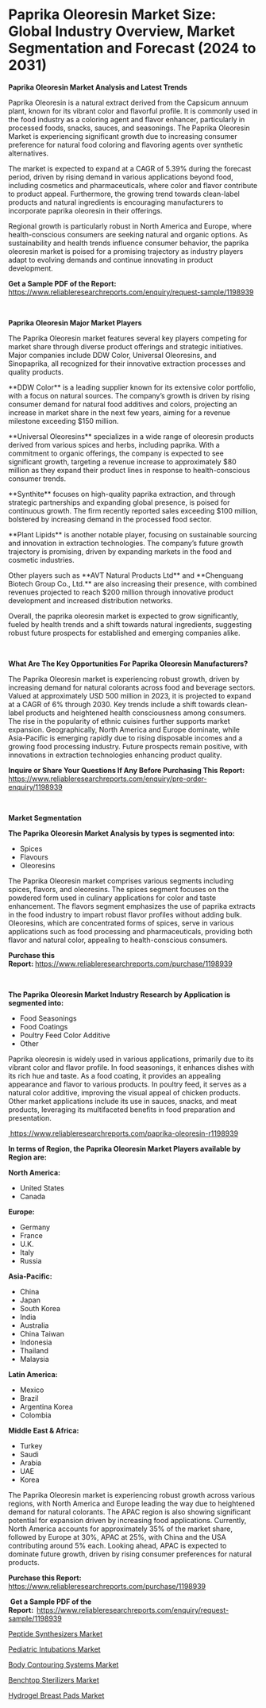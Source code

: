 <p><h1>Paprika Oleoresin Market Size: Global Industry Overview, Market Segmentation and Forecast (2024 to 2031)</h1></p><p><strong>Paprika Oleoresin Market Analysis and Latest Trends</strong></p>
<p><p>Paprika Oleoresin is a natural extract derived from the Capsicum annuum plant, known for its vibrant color and flavorful profile. It is commonly used in the food industry as a coloring agent and flavor enhancer, particularly in processed foods, snacks, sauces, and seasonings. The Paprika Oleoresin Market is experiencing significant growth due to increasing consumer preference for natural food coloring and flavoring agents over synthetic alternatives. </p><p>The market is expected to expand at a CAGR of 5.39% during the forecast period, driven by rising demand in various applications beyond food, including cosmetics and pharmaceuticals, where color and flavor contribute to product appeal. Furthermore, the growing trend towards clean-label products and natural ingredients is encouraging manufacturers to incorporate paprika oleoresin in their offerings. </p><p>Regional growth is particularly robust in North America and Europe, where health-conscious consumers are seeking natural and organic options. As sustainability and health trends influence consumer behavior, the paprika oleoresin market is poised for a promising trajectory as industry players adapt to evolving demands and continue innovating in product development.</p></p>
<p><strong>Get a Sample PDF of the Report:&nbsp;</strong> <a href="https://www.reliableresearchreports.com/enquiry/request-sample/1198939?utm_campaign=7&utm_medium=2&utm_source=Github&utm_content=ia&utm_term=05112024&utm_id=paprika-oleoresin">https://www.reliableresearchreports.com/enquiry/request-sample/1198939</a></p>
<p>&nbsp;</p>
<p><strong>Paprika Oleoresin Major Market Players</strong></p>
<p><p>The Paprika Oleoresin market features several key players competing for market share through diverse product offerings and strategic initiatives. Major companies include DDW Color, Universal Oleoresins, and Sinopaprika, all recognized for their innovative extraction processes and quality products.</p><p>**DDW Color** is a leading supplier known for its extensive color portfolio, with a focus on natural sources. The company’s growth is driven by rising consumer demand for natural food additives and colors, projecting an increase in market share in the next few years, aiming for a revenue milestone exceeding $150 million.</p><p>**Universal Oleoresins** specializes in a wide range of oleoresin products derived from various spices and herbs, including paprika. With a commitment to organic offerings, the company is expected to see significant growth, targeting a revenue increase to approximately $80 million as they expand their product lines in response to health-conscious consumer trends.</p><p>**Synthite** focuses on high-quality paprika extraction, and through strategic partnerships and expanding global presence, is poised for continuous growth. The firm recently reported sales exceeding $100 million, bolstered by increasing demand in the processed food sector.</p><p>**Plant Lipids** is another notable player, focusing on sustainable sourcing and innovation in extraction technologies. The company’s future growth trajectory is promising, driven by expanding markets in the food and cosmetic industries.</p><p>Other players such as **AVT Natural Products Ltd** and **Chenguang Biotech Group Co., Ltd.** are also increasing their presence, with combined revenues projected to reach $200 million through innovative product development and increased distribution networks.</p><p>Overall, the paprika oleoresin market is expected to grow significantly, fueled by health trends and a shift towards natural ingredients, suggesting robust future prospects for established and emerging companies alike.</p></p>
<p>&nbsp;</p>
<p><strong>What Are The Key Opportunities For Paprika Oleoresin Manufacturers?</strong></p>
<p><p>The Paprika Oleoresin market is experiencing robust growth, driven by increasing demand for natural colorants across food and beverage sectors. Valued at approximately USD 500 million in 2023, it is projected to expand at a CAGR of 6% through 2030. Key trends include a shift towards clean-label products and heightened health consciousness among consumers. The rise in the popularity of ethnic cuisines further supports market expansion. Geographically, North America and Europe dominate, while Asia-Pacific is emerging rapidly due to rising disposable incomes and a growing food processing industry. Future prospects remain positive, with innovations in extraction technologies enhancing product quality.</p></p>
<p><strong>Inquire or Share Your Questions If Any Before Purchasing This Report:</strong> <a href="https://www.reliableresearchreports.com/enquiry/pre-order-enquiry/1198939?utm_campaign=7&utm_medium=2&utm_source=Github&utm_content=ia&utm_term=05112024&utm_id=paprika-oleoresin">https://www.reliableresearchreports.com/enquiry/pre-order-enquiry/1198939</a></p>
<p>&nbsp;</p>
<p><strong>Market Segmentation</strong></p>
<p><strong>The Paprika Oleoresin Market Analysis by types is segmented into:</strong></p>
<p><ul><li>Spices</li><li>Flavours</li><li>Oleoresins</li></ul></p>
<p><p>The Paprika Oleoresin market comprises various segments including spices, flavors, and oleoresins. The spices segment focuses on the powdered form used in culinary applications for color and taste enhancement. The flavors segment emphasizes the use of paprika extracts in the food industry to impart robust flavor profiles without adding bulk. Oleoresins, which are concentrated forms of spices, serve in various applications such as food processing and pharmaceuticals, providing both flavor and natural color, appealing to health-conscious consumers.</p></p>
<p><strong>Purchase this Report:&nbsp;</strong><a href="https://www.reliableresearchreports.com/purchase/1198939?utm_campaign=7&utm_medium=2&utm_source=Github&utm_content=ia&utm_term=05112024&utm_id=paprika-oleoresin">https://www.reliableresearchreports.com/purchase/1198939</a></p>
<p>&nbsp;</p>
<p><strong>The Paprika Oleoresin Market Industry Research by Application is segmented into:</strong></p>
<p><ul><li>Food Seasonings</li><li>Food Coatings</li><li>Poultry Feed Color Additive</li><li>Other</li></ul></p>
<p><p>Paprika oleoresin is widely used in various applications, primarily due to its vibrant color and flavor profile. In food seasonings, it enhances dishes with its rich hue and taste. As a food coating, it provides an appealing appearance and flavor to various products. In poultry feed, it serves as a natural color additive, improving the visual appeal of chicken products. Other market applications include its use in sauces, snacks, and meat products, leveraging its multifaceted benefits in food preparation and presentation.</p></p>
<p><a href="https://www.reliableresearchreports.com/paprika-oleoresin-r1198939?utm_campaign=7&utm_medium=2&utm_source=Github&utm_content=ia&utm_term=05112024&utm_id=paprika-oleoresin">&nbsp;https://www.reliableresearchreports.com/paprika-oleoresin-r1198939</a></p>
<p><strong>In terms of Region, the Paprika Oleoresin Market Players available by Region are:</strong></p>
<p>
    <p> <strong> North America: </strong>
        <ul>
            <li>United States</li>
            <li>Canada</li>
        </ul>
        </p> 
    <p> <strong> Europe: </strong>
        <ul>
            <li>Germany</li>
            <li>France</li>
            <li>U.K.</li>
            <li>Italy</li>
            <li>Russia</li>
        </ul>
        </p> 
    <p> <strong> Asia-Pacific: </strong>
        <ul>
            <li>China</li>
            <li>Japan</li>
            <li>South Korea</li>
            <li>India</li>
            <li>Australia</li>
            <li>China Taiwan</li>
            <li>Indonesia</li>
            <li>Thailand</li>
            <li>Malaysia</li>
        </ul>
        </p> 
    <p> <strong> Latin America: </strong>
        <ul>
            <li>Mexico</li>
            <li>Brazil</li>
            <li>Argentina Korea</li>
            <li>Colombia</li>
        </ul>
        </p> 
    <p> <strong> Middle East & Africa: </strong>
        <ul>
            <li>Turkey</li>
            <li>Saudi</li>
            <li>Arabia</li>
            <li>UAE</li>
            <li>Korea</li>
        </ul>
    </p>
    </p>
<p><p>The Paprika Oleoresin market is experiencing robust growth across various regions, with North America and Europe leading the way due to heightened demand for natural colorants. The APAC region is also showing significant potential for expansion driven by increasing food applications. Currently, North America accounts for approximately 35% of the market share, followed by Europe at 30%, APAC at 25%, with China and the USA contributing around 5% each. Looking ahead, APAC is expected to dominate future growth, driven by rising consumer preferences for natural products.</p></p>
<p><strong>Purchase this Report: </strong><a href="https://www.reliableresearchreports.com/purchase/1198939?utm_campaign=7&utm_medium=2&utm_source=Github&utm_content=ia&utm_term=05112024&utm_id=paprika-oleoresin">https://www.reliableresearchreports.com/purchase/1198939</a></p>
<p>&nbsp;<strong>Get a Sample PDF of the Report:&nbsp;&nbsp;</strong><a href="https://www.reliableresearchreports.com/enquiry/request-sample/1198939?utm_campaign=7&utm_medium=2&utm_source=Github&utm_content=ia&utm_term=05112024&utm_id=paprika-oleoresin">https://www.reliableresearchreports.com/enquiry/request-sample/1198939</a></p>
<p><strong></strong></p>
<p><p><a href="https://issuu.com/reportprime-2/docs/peptide-synthesizers-market-size-20_21e6c6fe993030?utm_campaign=7&utm_medium=2&utm_source=Github&utm_content=ia&utm_term=05112024&utm_id=paprika-oleoresin">Peptide Synthesizers Market</a></p><p><a href="https://issuu.com/reportprime-2/docs/pediatric-intubations-market-size-2_4c4b57ff0babef?utm_campaign=7&utm_medium=2&utm_source=Github&utm_content=ia&utm_term=05112024&utm_id=paprika-oleoresin">Pediatric Intubations Market</a></p><p><a href="https://issuu.com/reportprime-2/docs/body-contouring-systems-market-size_b654a0f69f5ec4?utm_campaign=7&utm_medium=2&utm_source=Github&utm_content=ia&utm_term=05112024&utm_id=paprika-oleoresin">Body Contouring Systems Market</a></p><p><a href="https://issuu.com/reportprime-2/docs/benchtop-sterilizers-market-size-20_8a03f554b7c3ae?utm_campaign=7&utm_medium=2&utm_source=Github&utm_content=ia&utm_term=05112024&utm_id=paprika-oleoresin">Benchtop Sterilizers Market</a></p><p><a href="https://issuu.com/reportprime-2/docs/hydrogel-breast-pads-market-size-20_1b5b6857fc3896?utm_campaign=7&utm_medium=2&utm_source=Github&utm_content=ia&utm_term=05112024&utm_id=paprika-oleoresin">Hydrogel Breast Pads Market</a></p></p>